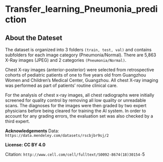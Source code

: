 # Transfer_learning_Pneumonia_prediction





## About the Dateset
The dataset is organized into 3 folders `(train, test, val)` and contains subfolders for each image category (Pneumonia/Normal). There are 5,863 X-Ray images (JPEG) and 2 categories `(Pneumonia/Normal)`.

Chest X-ray images (anterior-posterior) were selected from retrospective cohorts of pediatric patients of one to five years old from Guangzhou Women and Children’s Medical Center, Guangzhou. All chest X-ray imaging was performed as part of patients’ routine clinical care.

For the analysis of chest x-ray images, all chest radiographs were initially screened for quality control by removing all low quality or unreadable scans. The diagnoses for the images were then graded by two expert physicians before being cleared for training the AI system. In order to account for any grading errors, the evaluation set was also checked by a third expert.

**Acknowledgements**
Data: `https://data.mendeley.com/datasets/rscbjbr9sj/2`

**License: CC BY 4.0**

Citation: `http://www.cell.com/cell/fulltext/S0092-8674(18)30154-`5

